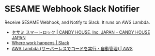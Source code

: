 # SESAME Webhook Slack Notifier

Receive SESAME Webhook, and Notify to Slack. It runs on AWS Lambda.

- <a href="https://jp.candyhouse.co/" title="セサミ スマートロック | CANDY HOUSE, Inc. JAPAN – CANDY HOUSE JAPAN">セサミ スマートロック | CANDY HOUSE, Inc. JAPAN – CANDY HOUSE JAPAN</a>
- <a href="https://slack.com/" title="Where work happens | Slack">Where work happens | Slack</a>
- <a href="https://aws.amazon.com/jp/lambda/" title="AWS Lambda (サーバーレスでコードを実行・自動管理) | AWS">AWS Lambda (サーバーレスでコードを実行・自動管理) | AWS</a>
